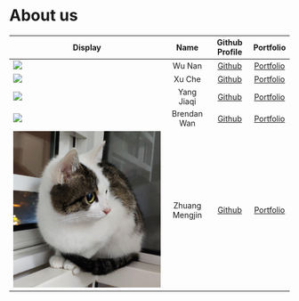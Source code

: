 # About us

Display | Name | Github Profile | Portfolio 
--------|:----:|:--------------:|:---------:
![](https://via.placeholder.com/100.png?text=Photo) | Wu Nan | [Github](https://github.com/max-wunan/) | [Portfolio](docs/team/johndoe.md)
![](https://via.placeholder.com/100.png?text=Photo) | Xu Che | [Github](https://github.com/xuche123) | [Portfolio](team/xuche123.md)
![](https://via.placeholder.com/100.png?text=Photo) | Yang Jiaqi | [Github](https://github.com/jiaaaqi) | [Portfolio](docs/team/jiaaaqi.md)
![](https://via.placeholder.com/100.png?text=Photo) | Brendan Wan | [Github](https://github.com/madbeez) | [Portfolio](docs/team/johndoe.md)
![](diagrams/Lee_Juntong'sCat.jpg) | Zhuang Mengjin | [Github](https://github.com/Lee-Juntong) | [Portfolio](team/Lee-Juntong.md)

